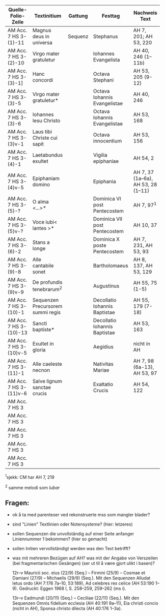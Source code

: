 | Quelle-Folio-Zeile | Textinitium | Gattung | Festtag | Nachweis Text |
|--|--|--|--|--|
|AM Acc. 7 HS 3-(1)-11| Magnus deus in universa | Sequenz | Stephanus | AH 7, 201; AH 53, 220 |
|AM Acc. 7 HS 3-(2)-10| Virgo mater gratuletur || Iohannes Evangelista | AH 40, 246 (1–11b) |
|AM Acc. 7 HS 3-(3)-1]| Hanc concordi || Octava Stephani | AH 53, 205 (9-12) |
|AM Acc. 7 HS 3-(3)-5| Virgo mater gratuletur* || Octava Iohannis Evangelistae |AH 40, 246 |
|AM Acc. 7 HS 3-(3)-6| Iohannes Iesu Christo || Octava Iohannis Evangelistae | AH 53, 168 |
|AM Acc. 7 HS 3-(3)v-1| Laus tibi Christe cui sapit|| Octava innocentium | AH 53, 156 |
|AM Acc. 7 HS 3-(4)-1| Laetabundus exultet || Vigilia epiphaniae | AH 54, 2 |
|AM Acc. 7 HS 3-(4)v-5| Epiphaniam domino || Epiphania | AH 7, 37 (1a–6a), AH 53, 28 (1–11) |
|AM Acc. 7 HS 3-(5)-?| O alma <...>* || Dominica VI post Pentecostem | AH 7, 97<sup>1</sup> |
|AM Acc. 7 HS 3-(5)v-?| Voce iubi< lantes >* || Dominica VII post Pentecostem | AH 10, 37 |
|AM Acc. 7 HS 3-(6)-2| Stans a longe || Dominica X poste Pentecostem | AH 7, 231, AH 53, 93 |
|AM Acc. 7 HS 3-(9)-8| Alle cantabile sonet|| Bartholomaeus | AH 8, 137, AH 53, 129 |
|AM Acc. 7 HS 3-(9)v-9| De profundis tenebrarum<sup>2</sup> || Augustinus | AH 55, 75 (1-5) |
|AM Acc. 7 HS 3-(10)-1| Sequenzen Precursorem summi regis || Decollatio Iohannis Baptistae | AH 55, 179 (7-18) |
|AM Acc. 7 HS 3-(10)-13| Sancti baptiste* || Decollatio Iohannis Baptistae | AH 53, 163 |
|AM Acc. 7 HS 3-(10)v-5| Exultet in gloria || Aegidius | nicht in AH |
|AM Acc. 7 HS 3-(11)-1| Alle caeleste necnon || Nativitas Mariae | AH 7, 98 (6a-13), AH 53, 97 |
|AM Acc. 7 HS 3-(11)v-6| Salve lignum sanctae crucis || Exaltatio Crucis | AH 54, 122 |
|AM Acc. 7 HS 3|    
|AM Acc. 7 HS 3| 
|AM Acc. 7 HS 3| 
|AM Acc. 7 HS 3|
|AM Acc. 7 HS 3|    


<sup>1</sup>sjekk: CM har AH 7, 219
    
<sup>2</sup> samme melodi som <i>Iubar</i>
    
    
## Fragen:

- ok å ta med parenteser ved rekonstruerte mss som mangler blader?
- sind "Linien" Textlinien oder Notensysteme? (hier: letzeres)
- sollen Sequenzen die unvollständig auf einer Seite anfanger Liniennummer 1 bekommen? (hier so gemacht)
- sollen Initien vervollständigt werden was den Text betrifft?
- was mit mehreren Bezügen auf AH? was mit der Angabe von Verszeilen (bei fragmentarischen Gesängen) (ser ut til å være gjort ulikt i basen)?




    12r–v Mauricii soc. eius (22/9) (Seq.) – Firmini (25/9) – Cosmae et Damiani (27/9) – Michaelis (29/9) (Seq.). Mit den Sequenzen Alludat letus ordo (AH 7:176 7a–10, 53:189), Ad celebres rex celice (AH 53:190 1–9). Gedruckt: Eggen 1968 I, S. 258–259, 259–262 (ms i).

    13r–v Eadmundi (20/11) (Seq.) – Ceciliae (22/11) (Seq.). Mit den Sequenzen Omnis fidelium ecclesia (AH 40:191 9a–11), Eia christi concio (nicht in AH), Sponsa christo dilecta (AH 40:176 1–3a). 
